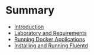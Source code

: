 # Summary

* [Introduction](README.md)
* [Laboratory and Requirements](chapter1.md)
* [Running Docker Applications](running-docker-applications.md)
* [Installing and Running Fluentd](installing-and-running-fluentd.md)

